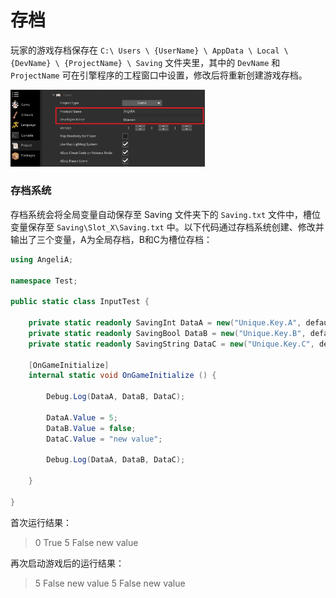 # 存档



玩家的游戏存档保存在 `C:\ Users \ {UserName} \ AppData \ Local \ {DevName} \ {ProjectName} \ Saving` 文件夹里，其中的 `DevName` 和 `ProjectName` 可在引擎程序的工程窗口中设置，修改后将重新创建游戏存档。

<img src="../../images/SavingNameArg.png" width="61.8%"/>



### 存档系统

存档系统会将全局变量自动保存至 Saving 文件夹下的 `Saving.txt` 文件中，槽位变量保存至 `Saving\Slot_X\Saving.txt` 中。以下代码通过存档系统创建、修改并输出了三个变量，A为全局存档，B和C为槽位存档：

```C#
using AngeliA;

namespace Test;

public static class InputTest {

	private static readonly SavingInt DataA = new("Unique.Key.A", defaultValue: 0, SavingLocation.Global);
	private static readonly SavingBool DataB = new("Unique.Key.B", defaultValue: true, SavingLocation.Slot);
	private static readonly SavingString DataC = new("Unique.Key.C", defaultValue: "", SavingLocation.Slot);

	[OnGameInitialize]
	internal static void OnGameInitialize () {

		Debug.Log(DataA, DataB, DataC);

		DataA.Value = 5;
		DataB.Value = false;
		DataC.Value = "new value";

		Debug.Log(DataA, DataB, DataC);

	}

}
```

首次运行结果：

>
> 0 True
> 5 False new value
>


再次启动游戏后的运行结果：

>
> 5 False new value
> 5 False new value
>


